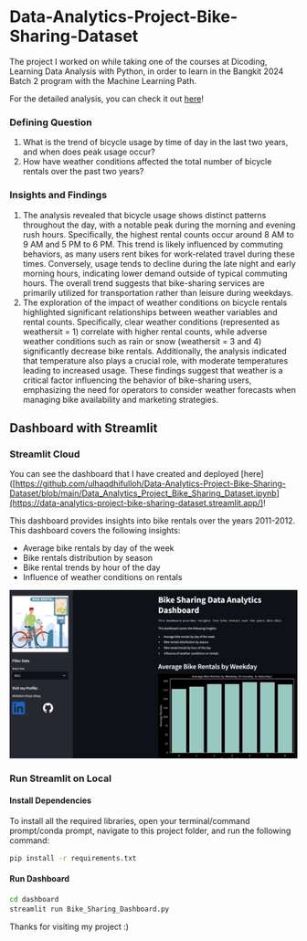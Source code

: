 # Data-Analytics-Project-Bike-Sharing-Dataset
The project I worked on while taking one of the courses at Dicoding, Learning Data Analysis with Python, in order to learn in the Bangkit 2024 Batch 2 program with the Machine Learning Path.

For the detailed analysis, you can check it out [here](https://github.com/ulhaqdhifulloh/Data-Analytics-Project-Bike-Sharing-Dataset/blob/main/Data_Analytics_Project_Bike_Sharing_Dataset.ipynb)!

### Defining Question
1. What is the trend of bicycle usage by time of day in the last two years, and when does peak usage occur?
2. How have weather conditions affected the total number of bicycle rentals over the past two years?

### Insights and Findings
1. The analysis revealed that bicycle usage shows distinct patterns throughout the day, with a notable peak during the morning and evening rush hours. Specifically, the highest rental counts occur around 8 AM to 9 AM and 5 PM to 6 PM. This trend is likely influenced by commuting behaviors, as many users rent bikes for work-related travel during these times. Conversely, usage tends to decline during the late night and early morning hours, indicating lower demand outside of typical commuting hours. The overall trend suggests that bike-sharing services are primarily utilized for transportation rather than leisure during weekdays.
2. The exploration of the impact of weather conditions on bicycle rentals highlighted significant relationships between weather variables and rental counts. Specifically, clear weather conditions (represented as weathersit = 1) correlate with higher rental counts, while adverse weather conditions such as rain or snow (weathersit = 3 and 4) significantly decrease bike rentals. Additionally, the analysis indicated that temperature also plays a crucial role, with moderate temperatures leading to increased usage. These findings suggest that weather is a critical factor influencing the behavior of bike-sharing users, emphasizing the need for operators to consider weather forecasts when managing bike availability and marketing strategies.

## Dashboard with Streamlit
### Streamlit Cloud

You can see the dashboard that I have created and deployed [here]([https://github.com/ulhaqdhifulloh/Data-Analytics-Project-Bike-Sharing-Dataset/blob/main/Data_Analytics_Project_Bike_Sharing_Dataset.ipynb](https://data-analytics-project-bike-sharing-dataset.streamlit.app/)!

This dashboard provides insights into bike rentals over the years 2011-2012.
This dashboard covers the following insights:
- Average bike rentals by day of the week
- Bike rentals distribution by season
- Bike rental trends by hour of the day
- Influence of weather conditions on rentals

<p align="center">
  <img src="/Dashboard/Dashboard_Preview.png" />

### Run Streamlit on Local

#### Install Dependencies

To install all the required libraries, open your terminal/command prompt/conda prompt, navigate to this project folder, and run the following command:

```bash
pip install -r requirements.txt
```

#### Run Dashboard
```bash
cd dashboard
streamlit run Bike_Sharing_Dashboard.py
```

Thanks for visiting my project :)
